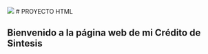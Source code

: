 ![](https://elpuig.xeill.net/logo.png) # PROYECTO HTML 
 
## Bienvenido a la página web de mi Crédito de Sintesis
